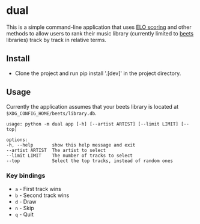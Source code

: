 # dual

This is a simple command-line application that uses [ELO scoring](https://en.wikipedia.org/wiki/Elo_rating_system) and other methods to allow users to rank their music library (currently limited to [beets](https://beets.readthedocs.io/en/stable/index.html) libraries) track by track in relative terms.

## Install

- Clone the project and run pip install '.[dev]' in the project directory.

## Usage

Currently the application assumes that your beets library is located at `$XDG_CONFIG_HOME/beets/library.db`.

```
usage: python -m dual app [-h] [--artist ARTIST] [--limit LIMIT] [--top]

options:
-h, --help       show this help message and exit
--artist ARTIST  The artist to select
--limit LIMIT    The number of tracks to select
--top            Select the top tracks, instead of random ones
```

### Key bindings

- `a` - First track wins
- `b` - Second track wins
- `d` - Draw
- `n` - Skip
- `q` - Quit
